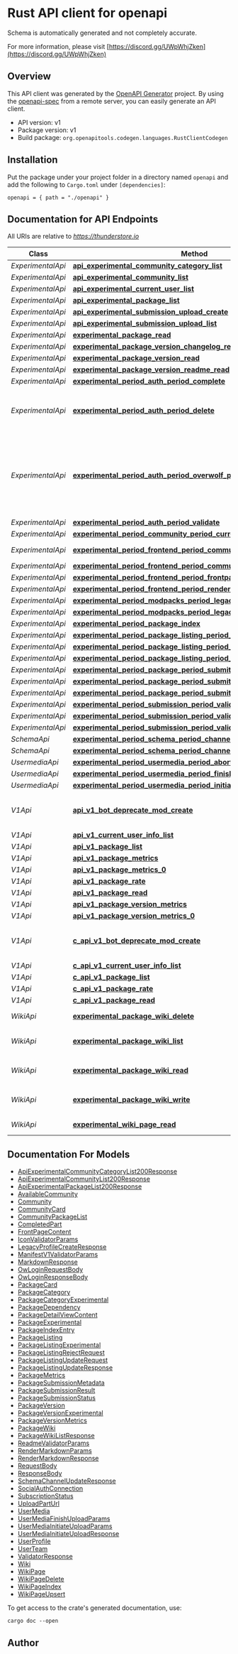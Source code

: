 # Rust API client for openapi

Schema is automatically generated and not completely accurate.

For more information, please visit [https://discord.gg/UWpWhjZken](https://discord.gg/UWpWhjZken)

## Overview

This API client was generated by the [OpenAPI Generator](https://openapi-generator.tech) project.  By using the [openapi-spec](https://openapis.org) from a remote server, you can easily generate an API client.

- API version: v1
- Package version: v1
- Build package: `org.openapitools.codegen.languages.RustClientCodegen`

## Installation

Put the package under your project folder in a directory named `openapi` and add the following to `Cargo.toml` under `[dependencies]`:

```
openapi = { path = "./openapi" }
```

## Documentation for API Endpoints

All URIs are relative to *https://thunderstore.io*

Class | Method | HTTP request | Description
------------ | ------------- | ------------- | -------------
*ExperimentalApi* | [**api_experimental_community_category_list**](docs/ExperimentalApi.md#api_experimental_community_category_list) | **GET** /api/experimental/community/{community}/category/ | 
*ExperimentalApi* | [**api_experimental_community_list**](docs/ExperimentalApi.md#api_experimental_community_list) | **GET** /api/experimental/community/ | 
*ExperimentalApi* | [**api_experimental_current_user_list**](docs/ExperimentalApi.md#api_experimental_current_user_list) | **GET** /api/experimental/current-user/ | 
*ExperimentalApi* | [**api_experimental_package_list**](docs/ExperimentalApi.md#api_experimental_package_list) | **GET** /api/experimental/package/ | 
*ExperimentalApi* | [**api_experimental_submission_upload_create**](docs/ExperimentalApi.md#api_experimental_submission_upload_create) | **POST** /api/experimental/submission/upload/ | 
*ExperimentalApi* | [**api_experimental_submission_upload_list**](docs/ExperimentalApi.md#api_experimental_submission_upload_list) | **GET** /api/experimental/submission/upload/ | 
*ExperimentalApi* | [**experimental_package_read**](docs/ExperimentalApi.md#experimental_package_read) | **GET** /api/experimental/package/{namespace}/{name}/ | 
*ExperimentalApi* | [**experimental_package_version_changelog_read**](docs/ExperimentalApi.md#experimental_package_version_changelog_read) | **GET** /api/experimental/package/{namespace}/{name}/{version}/changelog/ | 
*ExperimentalApi* | [**experimental_package_version_read**](docs/ExperimentalApi.md#experimental_package_version_read) | **GET** /api/experimental/package/{namespace}/{name}/{version}/ | 
*ExperimentalApi* | [**experimental_package_version_readme_read**](docs/ExperimentalApi.md#experimental_package_version_readme_read) | **GET** /api/experimental/package/{namespace}/{name}/{version}/readme/ | 
*ExperimentalApi* | [**experimental_period_auth_period_complete**](docs/ExperimentalApi.md#experimental_period_auth_period_complete) | **POST** /api/experimental/auth/complete/{provider}/ | 
*ExperimentalApi* | [**experimental_period_auth_period_delete**](docs/ExperimentalApi.md#experimental_period_auth_period_delete) | **POST** /api/experimental/auth/delete/ | Drop provided session from database.
*ExperimentalApi* | [**experimental_period_auth_period_overwolf_period_login**](docs/ExperimentalApi.md#experimental_period_auth_period_overwolf_period_login) | **POST** /api/experimental/auth/overwolf/login/ | Login user with information from Overwolf API using the received JWT
*ExperimentalApi* | [**experimental_period_auth_period_validate**](docs/ExperimentalApi.md#experimental_period_auth_period_validate) | **GET** /api/experimental/auth/validate/ | 
*ExperimentalApi* | [**experimental_period_community_period_current**](docs/ExperimentalApi.md#experimental_period_community_period_current) | **GET** /api/experimental/current-community/ | 
*ExperimentalApi* | [**experimental_period_frontend_period_community_period_package**](docs/ExperimentalApi.md#experimental_period_frontend_period_community_period_package) | **GET** /api/experimental/frontend/c/{community_identifier}/p/{package_namespace}/{package_name}/ | 
*ExperimentalApi* | [**experimental_period_frontend_period_community_period_packages**](docs/ExperimentalApi.md#experimental_period_frontend_period_community_period_packages) | **GET** /api/experimental/frontend/c/{community_identifier}/packages/ | 
*ExperimentalApi* | [**experimental_period_frontend_period_frontpage**](docs/ExperimentalApi.md#experimental_period_frontend_period_frontpage) | **GET** /api/experimental/frontend/frontpage/ | 
*ExperimentalApi* | [**experimental_period_frontend_period_render_markdown**](docs/ExperimentalApi.md#experimental_period_frontend_period_render_markdown) | **POST** /api/experimental/frontend/render-markdown/ | 
*ExperimentalApi* | [**experimental_period_modpacks_period_legacyprofile_period_create**](docs/ExperimentalApi.md#experimental_period_modpacks_period_legacyprofile_period_create) | **POST** /api/experimental/legacyprofile/create/ | 
*ExperimentalApi* | [**experimental_period_modpacks_period_legacyprofile_period_retrieve**](docs/ExperimentalApi.md#experimental_period_modpacks_period_legacyprofile_period_retrieve) | **GET** /api/experimental/legacyprofile/get/{key}/ | 
*ExperimentalApi* | [**experimental_period_package_index**](docs/ExperimentalApi.md#experimental_period_package_index) | **GET** /api/experimental/package-index/ | 
*ExperimentalApi* | [**experimental_period_package_listing_period_approve**](docs/ExperimentalApi.md#experimental_period_package_listing_period_approve) | **POST** /api/experimental/package-listing/{id}/approve/ | 
*ExperimentalApi* | [**experimental_period_package_listing_period_reject**](docs/ExperimentalApi.md#experimental_period_package_listing_period_reject) | **POST** /api/experimental/package-listing/{id}/reject/ | 
*ExperimentalApi* | [**experimental_period_package_listing_period_update**](docs/ExperimentalApi.md#experimental_period_package_listing_period_update) | **POST** /api/experimental/package-listing/{id}/update/ | 
*ExperimentalApi* | [**experimental_period_package_period_submit**](docs/ExperimentalApi.md#experimental_period_package_period_submit) | **POST** /api/experimental/submission/submit/ | 
*ExperimentalApi* | [**experimental_period_package_period_submit_async**](docs/ExperimentalApi.md#experimental_period_package_period_submit_async) | **POST** /api/experimental/submission/submit-async/ | 
*ExperimentalApi* | [**experimental_period_package_period_submit_async_period_poll**](docs/ExperimentalApi.md#experimental_period_package_period_submit_async_period_poll) | **GET** /api/experimental/submission/poll-async/{submission_id}/ | 
*ExperimentalApi* | [**experimental_period_submission_period_validate_period_icon**](docs/ExperimentalApi.md#experimental_period_submission_period_validate_period_icon) | **POST** /api/experimental/submission/validate/icon/ | 
*ExperimentalApi* | [**experimental_period_submission_period_validate_period_manifest_v1**](docs/ExperimentalApi.md#experimental_period_submission_period_validate_period_manifest_v1) | **POST** /api/experimental/submission/validate/manifest-v1/ | 
*ExperimentalApi* | [**experimental_period_submission_period_validate_period_readme**](docs/ExperimentalApi.md#experimental_period_submission_period_validate_period_readme) | **POST** /api/experimental/submission/validate/readme/ | 
*SchemaApi* | [**experimental_period_schema_period_channel_period_retrieve**](docs/SchemaApi.md#experimental_period_schema_period_channel_period_retrieve) | **GET** /api/experimental/schema/{channel}/latest/ | 
*SchemaApi* | [**experimental_period_schema_period_channel_period_update**](docs/SchemaApi.md#experimental_period_schema_period_channel_period_update) | **POST** /api/experimental/schema/{channel}/ | 
*UsermediaApi* | [**experimental_period_usermedia_period_abort_upload**](docs/UsermediaApi.md#experimental_period_usermedia_period_abort_upload) | **POST** /api/experimental/usermedia/{uuid}/abort-upload/ | 
*UsermediaApi* | [**experimental_period_usermedia_period_finish_upload**](docs/UsermediaApi.md#experimental_period_usermedia_period_finish_upload) | **POST** /api/experimental/usermedia/{uuid}/finish-upload/ | 
*UsermediaApi* | [**experimental_period_usermedia_period_initiate_upload**](docs/UsermediaApi.md#experimental_period_usermedia_period_initiate_upload) | **POST** /api/experimental/usermedia/initiate-upload/ | 
*V1Api* | [**api_v1_bot_deprecate_mod_create**](docs/V1Api.md#api_v1_bot_deprecate_mod_create) | **POST** /api/v1/bot/deprecate-mod/ | Deprecates a mod by its package name
*V1Api* | [**api_v1_current_user_info_list**](docs/V1Api.md#api_v1_current_user_info_list) | **GET** /api/v1/current-user/info/ | 
*V1Api* | [**api_v1_package_list**](docs/V1Api.md#api_v1_package_list) | **GET** /api/v1/package/ | 
*V1Api* | [**api_v1_package_metrics**](docs/V1Api.md#api_v1_package_metrics) | **GET** /api/v1/package-metrics/{namespace}/{name}/ | 
*V1Api* | [**api_v1_package_metrics_0**](docs/V1Api.md#api_v1_package_metrics_0) | **GET** /c/{community_identifier}/api/v1/package-metrics/{namespace}/{name}/ | 
*V1Api* | [**api_v1_package_rate**](docs/V1Api.md#api_v1_package_rate) | **POST** /api/v1/package/{uuid4}/rate/ | 
*V1Api* | [**api_v1_package_read**](docs/V1Api.md#api_v1_package_read) | **GET** /api/v1/package/{uuid4}/ | 
*V1Api* | [**api_v1_package_version_metrics**](docs/V1Api.md#api_v1_package_version_metrics) | **GET** /api/v1/package-metrics/{namespace}/{name}/{version}/ | 
*V1Api* | [**api_v1_package_version_metrics_0**](docs/V1Api.md#api_v1_package_version_metrics_0) | **GET** /c/{community_identifier}/api/v1/package-metrics/{namespace}/{name}/{version}/ | 
*V1Api* | [**c_api_v1_bot_deprecate_mod_create**](docs/V1Api.md#c_api_v1_bot_deprecate_mod_create) | **POST** /c/{community_identifier}/api/v1/bot/deprecate-mod/ | Deprecates a mod by its package name
*V1Api* | [**c_api_v1_current_user_info_list**](docs/V1Api.md#c_api_v1_current_user_info_list) | **GET** /c/{community_identifier}/api/v1/current-user/info/ | 
*V1Api* | [**c_api_v1_package_list**](docs/V1Api.md#c_api_v1_package_list) | **GET** /c/{community_identifier}/api/v1/package/ | 
*V1Api* | [**c_api_v1_package_rate**](docs/V1Api.md#c_api_v1_package_rate) | **POST** /c/{community_identifier}/api/v1/package/{uuid4}/rate/ | 
*V1Api* | [**c_api_v1_package_read**](docs/V1Api.md#c_api_v1_package_read) | **GET** /c/{community_identifier}/api/v1/package/{uuid4}/ | 
*WikiApi* | [**experimental_package_wiki_delete**](docs/WikiApi.md#experimental_package_wiki_delete) | **DELETE** /api/experimental/package/{namespace}/{name}/wiki/ | Delete a wiki page
*WikiApi* | [**experimental_package_wiki_list**](docs/WikiApi.md#experimental_package_wiki_list) | **GET** /api/experimental/package/wikis/ | List package wikis
*WikiApi* | [**experimental_package_wiki_read**](docs/WikiApi.md#experimental_package_wiki_read) | **GET** /api/experimental/package/{namespace}/{name}/wiki/ | Get a list of all wiki pages
*WikiApi* | [**experimental_package_wiki_write**](docs/WikiApi.md#experimental_package_wiki_write) | **POST** /api/experimental/package/{namespace}/{name}/wiki/ | Create or update a wiki page
*WikiApi* | [**experimental_wiki_page_read**](docs/WikiApi.md#experimental_wiki_page_read) | **GET** /api/experimental/wiki/page/{id}/ | Get a wiki page


## Documentation For Models

 - [ApiExperimentalCommunityCategoryList200Response](docs/ApiExperimentalCommunityCategoryList200Response.md)
 - [ApiExperimentalCommunityList200Response](docs/ApiExperimentalCommunityList200Response.md)
 - [ApiExperimentalPackageList200Response](docs/ApiExperimentalPackageList200Response.md)
 - [AvailableCommunity](docs/AvailableCommunity.md)
 - [Community](docs/Community.md)
 - [CommunityCard](docs/CommunityCard.md)
 - [CommunityPackageList](docs/CommunityPackageList.md)
 - [CompletedPart](docs/CompletedPart.md)
 - [FrontPageContent](docs/FrontPageContent.md)
 - [IconValidatorParams](docs/IconValidatorParams.md)
 - [LegacyProfileCreateResponse](docs/LegacyProfileCreateResponse.md)
 - [ManifestV1ValidatorParams](docs/ManifestV1ValidatorParams.md)
 - [MarkdownResponse](docs/MarkdownResponse.md)
 - [OwLoginRequestBody](docs/OwLoginRequestBody.md)
 - [OwLoginResponseBody](docs/OwLoginResponseBody.md)
 - [PackageCard](docs/PackageCard.md)
 - [PackageCategory](docs/PackageCategory.md)
 - [PackageCategoryExperimental](docs/PackageCategoryExperimental.md)
 - [PackageDependency](docs/PackageDependency.md)
 - [PackageDetailViewContent](docs/PackageDetailViewContent.md)
 - [PackageExperimental](docs/PackageExperimental.md)
 - [PackageIndexEntry](docs/PackageIndexEntry.md)
 - [PackageListing](docs/PackageListing.md)
 - [PackageListingExperimental](docs/PackageListingExperimental.md)
 - [PackageListingRejectRequest](docs/PackageListingRejectRequest.md)
 - [PackageListingUpdateRequest](docs/PackageListingUpdateRequest.md)
 - [PackageListingUpdateResponse](docs/PackageListingUpdateResponse.md)
 - [PackageMetrics](docs/PackageMetrics.md)
 - [PackageSubmissionMetadata](docs/PackageSubmissionMetadata.md)
 - [PackageSubmissionResult](docs/PackageSubmissionResult.md)
 - [PackageSubmissionStatus](docs/PackageSubmissionStatus.md)
 - [PackageVersion](docs/PackageVersion.md)
 - [PackageVersionExperimental](docs/PackageVersionExperimental.md)
 - [PackageVersionMetrics](docs/PackageVersionMetrics.md)
 - [PackageWiki](docs/PackageWiki.md)
 - [PackageWikiListResponse](docs/PackageWikiListResponse.md)
 - [ReadmeValidatorParams](docs/ReadmeValidatorParams.md)
 - [RenderMarkdownParams](docs/RenderMarkdownParams.md)
 - [RenderMarkdownResponse](docs/RenderMarkdownResponse.md)
 - [RequestBody](docs/RequestBody.md)
 - [ResponseBody](docs/ResponseBody.md)
 - [SchemaChannelUpdateResponse](docs/SchemaChannelUpdateResponse.md)
 - [SocialAuthConnection](docs/SocialAuthConnection.md)
 - [SubscriptionStatus](docs/SubscriptionStatus.md)
 - [UploadPartUrl](docs/UploadPartUrl.md)
 - [UserMedia](docs/UserMedia.md)
 - [UserMediaFinishUploadParams](docs/UserMediaFinishUploadParams.md)
 - [UserMediaInitiateUploadParams](docs/UserMediaInitiateUploadParams.md)
 - [UserMediaInitiateUploadResponse](docs/UserMediaInitiateUploadResponse.md)
 - [UserProfile](docs/UserProfile.md)
 - [UserTeam](docs/UserTeam.md)
 - [ValidatorResponse](docs/ValidatorResponse.md)
 - [Wiki](docs/Wiki.md)
 - [WikiPage](docs/WikiPage.md)
 - [WikiPageDelete](docs/WikiPageDelete.md)
 - [WikiPageIndex](docs/WikiPageIndex.md)
 - [WikiPageUpsert](docs/WikiPageUpsert.md)


To get access to the crate's generated documentation, use:

```
cargo doc --open
```

## Author




